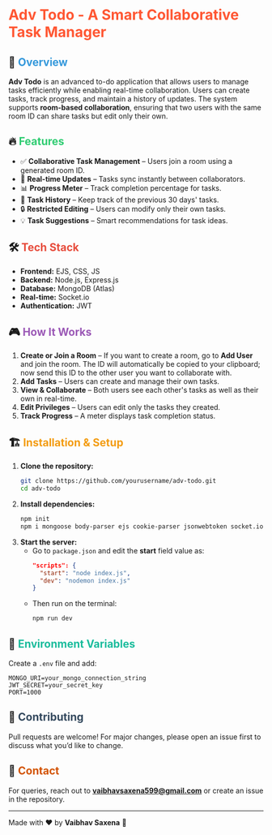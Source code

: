 
# <span style="color:#FF5733">Adv Todo - A Smart Collaborative Task Manager</span>

## 🚀 <span style="color:#3498db">Overview</span>

**Adv Todo** is an advanced to-do application that allows users to manage tasks efficiently while enabling real-time collaboration. Users can create tasks, track progress, and maintain a history of updates. The system supports **room-based collaboration**, ensuring that two users with the same room ID can share tasks but edit only their own.

## 🔥 <span style="color:#2ecc71">Features</span>

- ✅ **Collaborative Task Management** – Users join a room using a generated room ID.
- 🔄 **Real-time Updates** – Tasks sync instantly between collaborators.
- 📊 **Progress Meter** – Track completion percentage for tasks.
- 📜 **Task History** – Keep track of the previous 30 days' tasks.
- 🔒 **Restricted Editing** – Users can modify only their own tasks.
- 💡 **Task Suggestions** – Smart recommendations for task ideas.

## 🛠️ <span style="color:#e74c3c">Tech Stack</span>

- **Frontend:** EJS, CSS, JS
- **Backend:** Node.js, Express.js
- **Database:** MongoDB (Atlas)
- **Real-time:** Socket.io
- **Authentication:** JWT

## 🎮 <span style="color:#9b59b6">How It Works</span>

1. **Create or Join a Room** – If you want to create a room, go to **Add User** and join the room. The ID will automatically be copied to your clipboard; now send this ID to the other user you want to collaborate with.
2. **Add Tasks** – Users can create and manage their own tasks.
3. **View & Collaborate** – Both users see each other's tasks as well as their own in real-time.
4. **Edit Privileges** – Users can edit only the tasks they created.
5. **Track Progress** – A meter displays task completion status.

## 🏗️ <span style="color:#f39c12">Installation & Setup</span>

1. **Clone the repository:**
   ```sh
   git clone https://github.com/yourusername/adv-todo.git
   cd adv-todo
   ```
2. **Install dependencies:**
   ```sh
   npm init 
   npm i mongoose body-parser ejs cookie-parser jsonwebtoken socket.io --save-dev nodemon
   ```
3. **Start the server:**
   - Go to `package.json` and edit the **start** field value as:
     ```json
     "scripts": {
       "start": "node index.js",
       "dev": "nodemon index.js"
     }
     ```
   - Then run on the terminal:
     ```sh
     npm run dev
     ```

## 🔐 <span style="color:#1abc9c">Environment Variables</span>

Create a `.env` file and add:
```
MONGO_URI=your_mongo_connection_string
JWT_SECRET=your_secret_key
PORT=1000
```

## 🤝 <span style="color:#34495e">Contributing</span>

Pull requests are welcome! For major changes, please open an issue first to discuss what you’d like to change.

## 📩 <span style="color:#d35400">Contact</span>

For queries, reach out to **vaibhavsaxena599@gmail.com** or create an issue in the repository.

---
Made with ❤️ by **Vaibhav Saxena** 🚀



